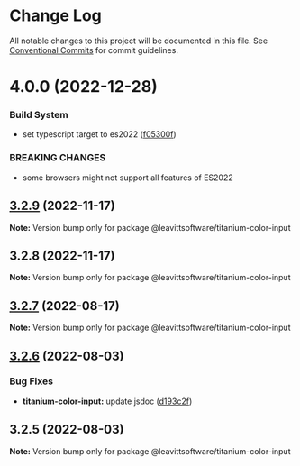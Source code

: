 # Change Log

All notable changes to this project will be documented in this file.
See [Conventional Commits](https://conventionalcommits.org) for commit guidelines.

# 4.0.0 (2022-12-28)

### Build System

- set typescript target to es2022 ([f05300f](https://github.com/LeavittSoftware/titanium-elements/commit/f05300fb73bb634f2e7d0ae6a8c1b08132ee2b6a))

### BREAKING CHANGES

- some browsers might not support all features of ES2022

## [3.2.9](https://github.com/LeavittSoftware/titanium-elements/compare/@leavittsoftware/titanium-color-input@3.2.8...@leavittsoftware/titanium-color-input@3.2.9) (2022-11-17)

**Note:** Version bump only for package @leavittsoftware/titanium-color-input

## 3.2.8 (2022-11-17)

**Note:** Version bump only for package @leavittsoftware/titanium-color-input

## [3.2.7](https://github.com/LeavittSoftware/titanium-elements/compare/@leavittsoftware/titanium-color-input@3.2.6...@leavittsoftware/titanium-color-input@3.2.7) (2022-08-17)

**Note:** Version bump only for package @leavittsoftware/titanium-color-input

## [3.2.6](https://github.com/LeavittSoftware/titanium-elements/compare/@leavittsoftware/titanium-color-input@3.2.5...@leavittsoftware/titanium-color-input@3.2.6) (2022-08-03)

### Bug Fixes

- **titanium-color-input:** update jsdoc ([d193c2f](https://github.com/LeavittSoftware/titanium-elements/commit/d193c2fcccd121879a0c48906185210e31ff3bd9))

## 3.2.5 (2022-08-03)

**Note:** Version bump only for package @leavittsoftware/titanium-color-input
